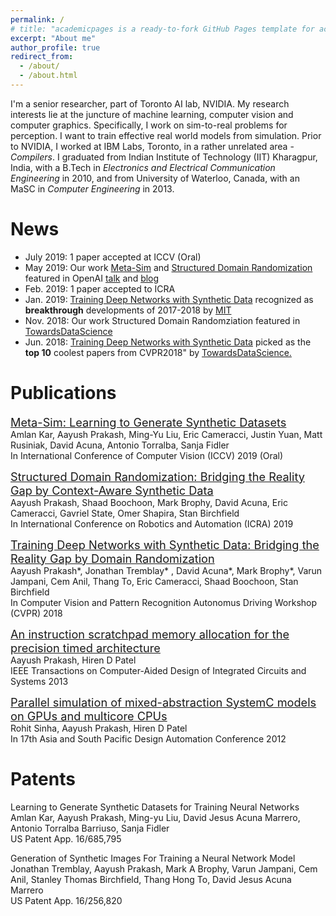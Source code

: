 ```yaml
---
permalink: /
# title: "academicpages is a ready-to-fork GitHub Pages template for academic personal websites"
excerpt: "About me"
author_profile: true
redirect_from: 
  - /about/
  - /about.html
---
```


I'm a senior researcher, part of Toronto AI lab, NVIDIA. My research interests lie at the juncture of machine learning, computer vision and computer graphics. Specifically, I work on sim-to-real problems for perception. I want to train effective real world models from simulation. Prior to NVIDIA, I worked at IBM Labs, Toronto, in a rather unrelated area - *Compilers*. I graduated from Indian Institute of Technology (IIT) Kharagpur, India, with a B.Tech in *Electronics and Electrical Communication Engineering* in 2010, and from University of Waterloo, Canada, with an MaSC in *Computer Engineering* in 2013.

News
======
* July 2019: 1 paper accepted at ICCV (Oral)
* May 2019: Our work [Meta-Sim](https://arxiv.org/pdf/1904.11621.pdf) and [Structured Domain Randomization](https://arxiv.org/pdf/1810.10093.pdf) featured in OpenAI [talk](http://josh-tobin.com/assets/pdf/BeyondDomainRandomization_Tobin_RSS19.pdf) and [blog](https://lilianweng.github.io/lil-log/2019/05/05/domain-randomization.html)
* Feb. 2019: 1 paper accepted to ICRA
* Jan. 2019: [Training Deep Networks with Synthetic Data](https://arxiv.org/pdf/1804.06516.pdf) recognized as **breakthrough** developments of 2017-2018 by [MIT](https://www.youtube.com/watch?v=53YvP6gdD7U&list=PLrAXtmErZgOeiKm4sgNOknGvNjby9efdf&index=4&t=1373s) 
* Nov. 2018: Our work Structured Domain Randomziation featured in [TowardsDataScience](https://towardsdatascience.com/the-startling-power-of-synthetic-data-604aadb78c9d)
* Jun. 2018:	[Training Deep Networks with Synthetic Data](https://arxiv.org/pdf/1804.06516.pdf) picked as the **top 10** coolest papers from CVPR2018" by [TowardsDataScience.](https://towardsdatascience.com/the-10-coolest-papers-from-cvpr-2018-11cb48585a49)

Publications
======

<span style="font-size:1.3em;">[Meta-Sim: Learning to Generate Synthetic Datasets](https://arxiv.org/pdf/1904.11621.pdf)</span><br/>
<span style="font-size:1em;">Amlan Kar, Aayush Prakash, Ming-Yu Liu, Eric Cameracci, Justin Yuan, Matt Rusiniak, David Acuna, Antonio Torralba, Sanja Fidler</span><br/>
<span > In International Conference of Computer Vision (ICCV) 2019 (Oral) </span>


<span style="font-size:1.3em;">[Structured Domain Randomization: Bridging the Reality Gap by Context-Aware Synthetic Data](https://arxiv.org/pdf/1810.10093.pdf)</span><br/>
<span style="font-size:1em;">Aayush Prakash, Shaad Boochoon, Mark Brophy, David Acuna, Eric Cameracci, Gavriel State, Omer Shapira, Stan Birchfield</span><br/>
<span > In International Conference on Robotics and Automation (ICRA) 2019 </span>



<span style="font-size:1.3em;">[Training Deep Networks with Synthetic Data: Bridging the Reality Gap by Domain Randomization](https://arxiv.org/pdf/1804.06516.pdf)</span><br/>
<span style="font-size:1em;">Aayush Prakash*, Jonathan Tremblay* , David Acuna*, Mark Brophy*, Varun Jampani, Cem Anil, Thang To, Eric Cameracci, Shaad Boochoon, Stan Birchfield</span><br/>
<span > In Computer Vision and Pattern Recognition Autonomus Driving Workshop (CVPR) 2018 </span>


<span style="font-size:1.3em;">[An instruction scratchpad memory allocation for the precision timed architecture](https://ieeexplore.ieee.org/abstract/document/6176553)</span><br/>
<span style="font-size:1em;">Aayush Prakash, Hiren D Patel</span><br/>
<span > IEEE Transactions on Computer-Aided Design of Integrated Circuits and Systems 2013 </span>

<span style="font-size:1.3em;">[Parallel simulation of mixed-abstraction SystemC models on GPUs and multicore CPUs](https://ieeexplore.ieee.org/abstract/document/6164991)</span><br/>
<span style="font-size:1em;">Rohit Sinha, Aayush Prakash, Hiren D Patel</span><br/>
<span > In 17th Asia and South Pacific Design Automation Conference 2012 </span>







Patents
======

<span style="font-size:1.0em;">Learning to Generate Synthetic Datasets for Training Neural Networks</span><br/>
<span style="font-size:1em;">Amlan Kar, Aayush Prakash, Ming-yu Liu, David Jesus Acuna Marrero, Antonio Torralba Barriuso, Sanja Fidler </span><br/>
<span >US Patent App. 16/685,795 </span>


<span style="font-size:1.0em;">Generation of Synthetic Images For Training a Neural Network Model</span><br/>
<span style="font-size:1em;">Jonathan Tremblay, Aayush Prakash, Mark A Brophy, Varun Jampani, Cem Anil, Stanley Thomas Birchfield, Thang Hong To, David Jesus Acuna Marrero</span><br/>
<span > US Patent App. 16/256,820  </span>



